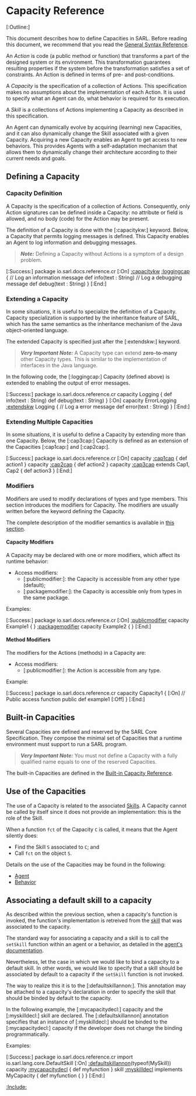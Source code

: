 # Capacity Reference

[:Outline:]

This document describes how to define Capacities in SARL. Before reading this document, we recommend that you read
the [General Syntax Reference](./GeneralSyntax.md).

An *Action* is code (a public method or function) that transforms a part of the designed system or its environment.
This transformation guarantees resulting properties if the system before the transformation satisfies
a set of constraints. An Action is defined in terms of pre- and post-conditions.

A *Capacity* is the specification of a collection of Actions. This specification makes no assumptions about the
implementation of each Action. It is used to specify what an Agent can do, what behavior is required for its execution.

A *Skill* is a collections of Actions implementing a Capacity as described in this specification.

An Agent can dynamically evolve by acquiring (learning) new Capacities, and it can also dynamically change the Skill
associated with a given Capacity. Acquiring a new Capacity enables an Agent to get access to new behaviors.
This provides Agents with a self-adaptation mechanism that allows them to dynamically change their architecture
according to their current needs and goals.

## Defining a Capacity


### Capacity Definition

A Capacity is the specification of a collection of Actions. Consequently, only Action signatures can be defined inside
a Capacity: no attribute or field is allowed, and no body (code) for the Action may be present.

The definition of a Capacity is done with the [:capacitykw:] keyword. Below, a Capacity that permits logging messages
is defined. This Capacity enables an Agent to log information and debugging messages.

> **_Note:_** Defining a Capacity without Actions is a symptom of a design problem.

[:Success:]
	package io.sarl.docs.reference.cr
	[:On]
	[:capacitykw](capacity) [:loggingcap](Logging) {
		// Log an information message
		def info(text : String)
		// Log a debugging message
		def debug(text : String)
	}
[:End:]


### Extending a Capacity

In some situations, it is useful to specialize the definition of a Capacity. Capacity specialization is supported
by the inheritance feature of SARL, which has the same semantics as the inheritance mechanism of the Java
object-oriented language.

The extended Capacity is specified just after the [:extendskw:] keyword.

> **_Very Important Note:_** A Capacity type can extend __zero-to-many__ other Capacity types.
> This is similar to the implementation of interfaces in the Java language.

In the following code, the [:loggingcap:] Capacity (defined above) is extended to enabling the output of error messages.

[:Success:]
	package io.sarl.docs.reference.cr
	capacity Logging {
		def info(text : String)
		def debug(text : String)
	}
	[:On]
	capacity ErrorLogging [:extendskw](extends) Logging {
		// Log a error message
		def error(text : String)
	}
[:End:]


### Extending Multiple Capacities

In some situations, it is useful to define a Capacity by extending more than one Capacity.
Below, the [:cap3cap:] Capacity is defined as an extension of the Capacities [:cap1cap:] and [:cap2cap:].

[:Success:]
	package io.sarl.docs.reference.cr
	[:On]
	capacity [:cap1cap](Cap1) {
		def action1
	}
	capacity [:cap2cap](Cap2) {
		def action2
	}
	capacity [:cap3cap](Cap3) extends Cap1, Cap2 {
		def action3
	}
[:End:]


### Modifiers

Modifiers are used to modify declarations of types and type members. This section introduces the modifiers for Capacity.
The modifiers are usually written before the keyword defining the Capacity.

The complete description of the modifier semantics is available in
[this section](./OOP.md#definition-of-all-the-supported-modifiers).


#### Capacity Modifiers

A Capacity may be declared with one or more modifiers, which affect its runtime behavior:

* Access modifiers:
	* [:publicmodifier:]: the Capacity is accessible from any other type (default);
	* [:packagemodifier:]: the Capacity is accessible only from types in the same package.

Examples:

[:Success:]
	package io.sarl.docs.reference.cr
	[:On]
	[:publicmodifier](public) capacity Example1 {
	}
	[:packagemodifier](package) capacity Example2 {
	}
[:End:]


#### Method Modifiers

The modifiers for the Actions (methods) in a Capacity are:

* Access modifiers:
	* [:publicmodifier:]: the Action is accessible from any type.

Example:

[:Success:]
	package io.sarl.docs.reference.cr
	capacity Capacity1 {
	[:On]
		// Public access function
		public def example1
	[:Off]
	}
[:End:]


## Built-in Capacities

Several Capacities are defined and reserved by the SARL Core Specification.
They compose the minimal set of Capacities that a runtime environment must support to run a SARL program.

> **_Very Important Note:_** You must not define a Capacity with a fully qualified name equals to one
> of the reserved Capacities.

The built-in Capacities are defined in the [Built-in Capacity Reference](./BIC.md).


## Use of the Capacities

The use of a Capacity is related to the associated [Skills](./Skill.md).
A Capacity cannot be called by itself since it does not provide an implementation: this is the role of the Skill.

When a function `fct` of the Capacity `C` is called, it means that the Agent silently does:

* Find the Skill `S` associated to `C`; and
* Call `fct` on the object `S`.

Details on the use of the Capacities may be found in the following:

* [Agent](./Agent.md)
* [Behavior](./Behavior.md)

## Associating a default skill to a capacity

As described within the previous section, when a capacity's function is invoked, the function's implementation is retreived from
the [skill](./Skill.md) that was associated to the capacity.

The standard way for associating a capacity and a skill is to call the `setSkill` function within an agent or a behavior, as
detailed in the [agent's documentation](./Agent.md).

Nevertheless, let the case in which we would like to bind a capacity to a default skill.
In other words, we would like to specify that a skill should be associated by default to a capacity if the `setSkill` function
is not invoked.

The way to realize this it is to the [:defaultskillannon:].
This annotation may be attached to a capacity's declaration in order to specify the skill that should be binded by default to
the capacity.  

In the following example, the [:mycapacitydecl:] capacity and the [:myskilldecl:] skill are declared.
The [:defaultskillannon] annotation specifies that an instance of [:myskilldecl:] should be binded to the
[:mycapacitydecl:] capacity if the developer does not change the binding programmatically.

Examples:

[:Success:]
	package io.sarl.docs.reference.cr
	import io.sarl.lang.core.DefaultSkill
	[:On]
	[:defaultskillannon](@DefaultSkill)(typeof(MySkill))
	capacity [:mycapacitydecl](MyCapacity) {
		def myfunction
	}
	skill [:myskilldecl](MySkill) implements MyCapacity {
		def myfunction {
		}
	}
[:End:]


[:Include:](../legal.inc)
